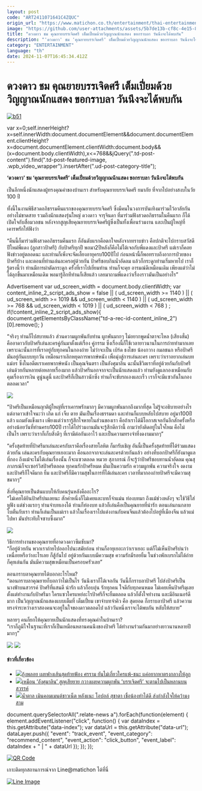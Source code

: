 ```yaml
---
layout: post
code: "ART2411071641C4ZQUC"
origin_url: "https://www.matichon.co.th/entertainment/thai-entertainment/news_4887979"
image: "https://github.com/user-attachments/assets/5b7de13b-cf8c-4e15-8a00-5a879f41d4ac"
title: "ดวงดาว ชม คุณยายบรรเจิดศรี เต็มเปี่ยมด้วยวิญญาณนักแสดง ขอกราบลา วันนึงจะได้พบกัน"
description: "'ดวงดาว' ชม 'คุณยายบรรเจิดศรี' เต็มเปี่ยมด้วยวิญญาณนักแสดง ขอกราบลา วันนึงจะได้พบกัน"
category: "ENTERTAINMENT"
language: "th"
date: 2024-11-07T16:45:34.412Z
---
```


# ดวงดาว ชม คุณยายบรรเจิดศรี เต็มเปี่ยมด้วยวิญญาณนักแสดง ขอกราบลา วันนึงจะได้พบกัน

[![](https://www.matichon.co.th/wp-content/uploads/2024/11/b51.jpg "b51")](https://www.matichon.co.th/wp-content/uploads/2024/11/b51.jpg)

var x=0;self.innerHeight?x=self.innerWidth:document.documentElement&&document.documentElement.clientHeight?x=document.documentElement.clientWidth:document.body&&(x=document.body.clientWidth),x<=768&&jQuery(".td-post-content").find(".td-post-featured-image, .wpb\_video\_wrapper").insertAfter(".ud-post-category-title");

**‘ดวงดาว’ ชม ‘คุณยายบรรเจิดศรี’ เต็มเปี่ยมด้วยวิญญาณนักแสดง ขอกราบลา วันนึงจะได้พบกัน**

เป็นอีกหนึ่งนักแสดงผู้ทรงคุณค่าของบ้านเรา สำหรับคุณยายบรรเจิดศรี ยมาภัย ที่จากไปอย่างสงบในวัย 100 ปี

ทั้งนี้ในงานพิธีสวดอภิธรรมคืนแรกของคุณยายบรรเจิดศรี ซึ่งมีคนในวงการบันเทิงมาร่วมไว้อาลัยกันอย่างไม่ขาดสาย รวมถึงนักแสดงรุ่นใหญ่ ดวงดาว จารุจินดา ที่มาร่วมฟังสวดอภิธรรมในคืนแรก ก็ได้เปิดใจกับสื่อมวลชน หลังจากสูญเสียคุณยายบรรเจิดศรีผู้ซึ่งเป็นทั้งเพื่อนร่วมงาน และเป็นผู้ใหญ่ที่เคารพรักให้ฟังว่า

“คืนนี้ก็มาร่วมฟังสวดอภิธรรมคืนแรก ก็อันดับแรกคือตกใจหลังจากทราบข่าว คือปกติจะไปกราบสวัสดีปีใหม่พี่แดง (ลูกสาวป้าศรี) กับป้าศรีทุกปี พอมา2ปีหลังก็คือไม่ได้เจอกับพี่แดงและป้าศรี แต่เราก็คอยฟังข่าวอยู่ตลอดนะ และท่านก็เพิ่งจะจัดเลี้ยงอายุครบ100ปีไป ก่อนหน้านี้ก็พอทราบถึงอาการป่วยของป้าศรีบ้าง และตอนที่ท่านเล่นละครอยู่ด้วยกัน ป้าศรีชอบกินน้ำอัดลม แล้วก็กระดูกท่านเริ่มหายไป เราก็รู้ตรงนี้ว่า ท่านมีการผ่าตัดกระดูก ครั้งที่เราไปเยี่ยมท่าน ท่านก็จะคุย อารมณ์ดีเหมือนเดิม เพียงแต่ว่าไม่ได้ลุกขึ้นมาเหมือนเดิม พอมารู้อีกทีท่านก็เสียแล้ว เลยมาถามพี่แดงว่าเรื่องราวมันเป็นอย่างไร”

Advertisement var ud\_screen\_width = document.body.clientWidth; var content\_inline\_2\_script\_ads\_show = false || ( ud\_screen\_width >= 1140 ) || ( ud\_screen\_width >= 1019 && ud\_screen\_width < 1140 ) || ( ud\_screen\_width >= 768 && ud\_screen\_width < 1019 ) || ( ud\_screen\_width < 768 ) ; if(!content\_inline\_2\_script\_ads\_show){ document.getElementsByClassName("td-a-rec-id-content\_inline\_2")\[0\].remove(); }

“จริงๆ ท่านก็ไปสบายแล้ว ส่วนความผูกพันกับท่าน ผูกพันมากๆ ไม่อยากพูดน้ำตาจะไหล (เสียงสั่น) คืออาดาวกับป้าศรีเล่นละครคู่กันมาตั้งแต่เรื่อง คู่กรรม ซึ่งเรื่องนี้ก็ใช้เวลายาวนานในการถ่ายทำมากเลย เพราะฉะนั้นการที่เราอยู่กับทุกคนในกองถ่าย ไม่ว่าจะเป็น เบิร์ด ธงไชย น้องกวาง กมลชนก หรือป้าศรี มันอยู่กันแบบทุกวัน เหมือนเราเลิกหยุดการพากษ์หนัง เพื่อมุ่งสู่การเล่นละคร เพราะว่าเราอยากเล่นบทแม่อร ซึ่งในอดีตเราเคยพากษ์หนัง เป็นคุณจินตรา เป็นอังศุมาลิน ฉะนั้นชีวิตเราที่อยู่ด้วยกันกับป้าศรี เล่นด้วยกันหลายต่อหลายเรื่องมาก แล้วป้าศรีนอกจากจะเป็นนักแสดงแล้ว ท่านยังดูแลกองเหมือนกับคุมเรื่องการเงิน ดูนู่นดูนี่ และป้าศรีก็เป็นสาวนักซิ่ง ท่านก็จะขับรถเองและเร็ว เราก็จะมีแซวกันในกองตลอดเวลา”

![](https://www.matichon.co.th/wp-content/uploads/2024/11/138470_0.jpg)

“ป้าศรีเป็นเหมือนญาติผู้ใหญ่ที่เราเคารพรักมากๆ มีความผูกพันมากถึงมากที่สุด ไม่รู้จะอธิบายอย่างไร แต่อาดาวเข้าใจนะว่า เกิด แก่ เจ็บ ตาย มันเป็นเรื่องธรรมดา และท่านก็แบบหลับไปสบาย อยู่มา100ปีแล้ว แถมยังแข็งแรง เพียงแต่ว่าเรารู้สึกใจหายในส่วนของเรา คือถ้าเราได้มีโอกาสเจอกันอีกสักครั้งหรืออย่างน้อยวันที่ท่านครบ100ปี เราได้ไปร่วมงานมันจะรู้สึกดีกว่านี้ ถามว่ายังติดอยู่ในใจไหม คือไม่เป็นไร เพราะว่าเราก็เก็บสิ่งดีๆ ที่เรามีต่อกันเอาไว้ และเป็นความทรงจำที่งดงามมากๆ”

“ครั้งสุดท้ายที่ป้าศรีมาเล่นละครกับเราคือเรื่องสายโลหิต ก็มารับเชิญ อันนี้เป็นครั้งสุดท้ายที่ได้ร่วมแสดงด้วยกัน เล่นละครกับคุณยายเยอะมาก คือนอกจากจะเล่นละครด้วยกันแล้ว อย่างที่บอกป้าศรีก็ยังมาดูแลที่กอง ถึงแม้จะไม่ได้เล่นเรื่องนั้น ก็จะแซวตลอด หมวย สุภาภรณ์ ก็จะรู้ว่าป้าศรีชอบทานน้ำอัดลม คุณสุภาภรณ์ก็จะเซอร์วิสป้าศรีตลอด ทุกคนรักป้าศรีหมด มันเป็นความรัก ความผูกพัน ความจริงใจ งดงามและป้าศรีก็ใจดีมาก ยิ้ม และป้าศรีก็มีความสุขในการที่ได้เล่นละคร เวลาที่มากองถ่ายป้าศรีจะมีความสุขมากๆ”

สิ่งที่คุณยายเป็นต้นแบบให้กับคนรุ่นหลังคืออะไร?  
“ไม่เคยได้ยินป้าศรีบ่นเลยนะ สักคำหนึ่งก็ไม่เคยและบทก็จำแม่น ท่องบทมา ถึงแม้ช่วงหลังๆ จะใช้วิธีใส่หูฟัง แต่ช่วงแรกๆ ท่านจำบทเองได้ ท่านก็ท่องบท แล้วก็เล่นคือเป็นคุณยายที่น่ารัก ตอนเล่นกนกลายโบตั๋นกับเรา ท่านก็เล่นเป็นแม่เรา แล้วในเรื่องเราไปแต่งงานกับคนจีนแล้วต้องไปอยู่ที่เมืองจีน แล้วแม่ไปหา มันประทับใจซาบซึ้งมาก”

![](https://www.matichon.co.th/wp-content/uploads/2024/11/138477_0.jpg)

วิธีการทำงานของคุณยายที่อาดวงดาวซึมซับมา?  
“ก็อยู่ด้วยกัน พวกเราถ่ายไปออกไปนะสมัยก่อน ท่านก็อายุเยอะกว่าเราเยอะ แต่ก็ไม่เห็นป้าศรีบ่นว่าเหนื่อยหรือว่าอะไรเลย ก็สู้กันไป อยู่ด้วยกันแบบมีความสุข ความรักมีรอยยิ้ม ในช่วงพักเบรกไม่ได้ถ่ายก็คุยเล่นกัน มันมีความสุขเหมือนเป็นครอบครัวเลย”

ตอนกราบลาคุณยายได้บอกอะไรไหม?  
“ตอนกราบลาคุณยายก็บอกว่าไม่เป็นไร วันนึงเราก็ได้เจอกัน วันนี้ก็กราบลาป้าศรี ไปส่งป้าศรีเป็นนางฟ้าบนสวรรค์ ป้าศรีที่แสนดี น่ารัก แล้วก็อบอุ่น รักทุกคน ใจดีกับทุกคนหมด ไม่เคยเห็นป้าศรีดุเลย ตั้งแต่ทำงานกับป้าศรีมา ใครแซวใครแหย่อะไรป้าศรีก็จะยิ้มตลอด แล้วก็ตั้งใจทำงาน และมีอินเนอร์ดีมาก เป็นวิญญาณนักแสดงแบบเต็มที่ เต็มเปี่ยม เขาจำบทจำคิว คือ สุดยอด ก็กราบลาป้าศรี แล้วความทรงจำระหว่างเราสองคนจะอยู่ในใจของดาวตลอดไป แล้ววันหนึ่งเราจะได้พบกัน หลับให้สบาย”

หลายๆ คนก็ยกให้คุณยายเป็นนักแสดงที่ทรงคุณค่าในบ้านเรา?  
“เราก็ภูมิใจในฐานะที่เราก็เป็นเหมือนหลานคนนึงของป้าศรี ได้ทำงานร่วมกันมาอย่างยาวนานหลายปีมากๆ”

![](https://www.matichon.co.th/wp-content/uploads/2024/11/138469_0-1.jpg) ![](https://www.matichon.co.th/wp-content/uploads/2024/11/13-3.jpg)

#### ข่าวที่เกี่ยวข้อง

*   [![](https://www.matichon.co.th/wp-content/uploads/2024/11/b48.jpg)กุ้งพลอย เผยฟางเส้นสุดท้ายฟ้อง ศรราม ยันไม่เกี่ยวใครแพ้-ชนะ แค่อยากหาตรงกลางให้ลูก](https://www.matichon.co.th/entertainment/thai-entertainment/news_4887958)
*   [![](https://www.matichon.co.th/wp-content/uploads/2024/11/กวาง-งานบรรเจิดศรี.jpg)เหมือน ‘อังศุมาลิน’ สูญเสียยาย กวางเผยความผูกพัน ‘บรรเจิดศรี’ จะตามไปเป็นหลานบนสวรรค์](https://www.matichon.co.th/entertainment/news_4887957)
*   [![](https://www.matichon.co.th/wp-content/uploads/2024/11/b43.jpg)น้ำตาล เมินคอมเมนต์ชาวเน็ต หลังแนะ โอปอล์ สุชาตา เชื่อน้องทำได้ดี ส่งกำลังใจให้คว้ามงสาม](https://www.matichon.co.th/entertainment/thai-entertainment/news_4887913)

document.querySelectorAll(".relate-news a").forEach(function(element) { element.addEventListener("click", function() { var dataIndex = this.getAttribute("data-index"); var dataUrl = this.getAttribute("data-url"); dataLayer.push({ "event": "track\_event", "event\_category": "recommend\_content", "event\_action": "click\_button", "event\_label": dataIndex + " | " + dataUrl }); }); });

[![QR Code](https://www.matichon.co.th/wp-content/uploads/2023/07/wob1371z.jpg)](https://lin.ee/ht0nDxX)

เกาะติดทุกสถานการณ์จาก Line@matichon ได้ที่นี่

[![Line Image](https://www.matichon.co.th/wp-content/uploads/2023/07/th.png)](https://lin.ee/ht0nDxX)